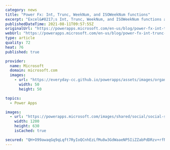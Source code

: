 ```yaml
---
category: news
title: "Power Fx: Int, Trunc, WeekNum, and ISOWeekNum functions"
excerpt: "Excel&#8217;s Int, Trunc, WeekNum, and ISOWeekNum functions are now available for use in Power Fx formulas."
publishedDateTime: 2021-08-11T09:57:55Z
originalUrl: "https://powerapps.microsoft.com/en-us/blog/power-fx-int-trunc-weeknum-and-isoweeknum-functions/"
webUrl: "https://powerapps.microsoft.com/en-us/blog/power-fx-int-trunc-weeknum-and-isoweeknum-functions/"
type: article
quality: 72
heat: 76
published: true

provider:
  name: Microsoft
  domain: microsoft.com
  images:
    - url: "https://everyday-cc.github.io/powerapps/assets/images/organizations/microsoft.com-50x50.jpg"
      width: 50
      height: 50

topics:
  - Power Apps

images:
  - url: "https://powerapps.microsoft.com/images/shared/social/social-share-post-ignite.png"
    width: 1200
    height: 630
    isCached: true

secured: "QH+O99awaqGq9qLqft7RyIoQCnhEzLfMu8w3GdWaaeNP5IiZZabPdDRzv+rfNMpRAW02Xt378tu/VwmPemgQ7/8X21bq47ZOgAnlYsQC1vEJLOKUMz7ptk4FqsdxXKaLHPII9DhUlL8zjIqq8znlI+iqEvE7p3s4Ho7vrxmT5dk/cNhgeym87VCNcc277aGi7848BbZNYMTj/uiXJX1JSbZc+g6s8Dq7zbaIe6fHKKSgTlcdiBztdYYavlgX8DYlmYwJg1zlpSEwLgVAt9jMZnJNaQBd/yskeJdorqTD4t1C47xxkko1BTKpbGOKFxiEBLS3Z1sV6y0Eue0tx42u9Yx+cQKwyxdWP6n9J5jc0xU=;Orr9YZaiqKQaFoIhuqLEiQ=="
---
```


